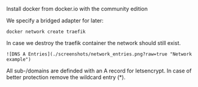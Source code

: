 Install docker from docker.io with the community edition

We specify a bridged adapter for later:

```
docker network create traefik
```

In case we destroy the traefik container the network
should still exist.

```
![DNS A Entries](./screenshots/network_entries.png?raw=true "Network example")
```
All sub-/domains are definded with an A record
for letsencrypt. In case of better protection remove the
wildcard entry (*).
